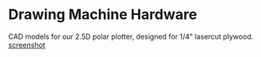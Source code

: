 # Drawing Machine Hardware
CAD models for our 2.5D polar plotter, designed for 1/4" lasercut plywood.
[screenshot](http://brentyi.com/public/drawing_machine_cad.png)
